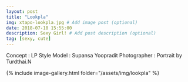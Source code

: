 ```yaml
---
layout: post
title: "Lookpla"
img: xtapo-lookpla.jpg # Add image post (optional)
date: 2018-07-18 15:55:00
description: Sexy Girl! # Add post description (optional)
tag: [sexy, cute]
---
```

Concept : LP Style
Model : Supansa Yoopradit
Photographer : Portrait by Turdthai.N         


{% include image-gallery.html folder="/assets/img/lookpla" %}

